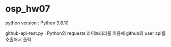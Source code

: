 # osp_hw07
python version : Python 3.8.10

github-api-test.py : Python의 requests 라이브러리를 이용해 github의 user api를 호출해서 출력

